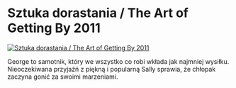 Sztuka dorastania / The Art of Getting By 2011 
=============
[![Sztuka dorastania / The Art of Getting By 2011 ](http://vidos.pl/images/player.gif)](http://vidos.pl/sztuka-dorastania-the-art-of-getting-by-2011)

 George to samotnik, który we wszystko co robi wkłada jak najmniej wysiłku. Nieoczekiwana przyjaźń z piękną i popularną Sally sprawia, że chłopak zaczyna gonić za swoimi marzeniami.
